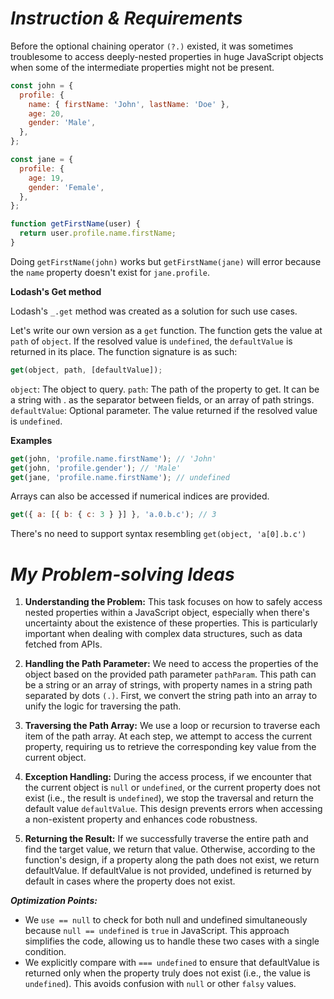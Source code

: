 # *Instruction & Requirements*
Before the optional chaining operator `(?.)` existed, it was sometimes troublesome to access deeply-nested properties in huge JavaScript objects when some of the intermediate properties might not be present.


```javascript
const john = {
  profile: {
    name: { firstName: 'John', lastName: 'Doe' },
    age: 20,
    gender: 'Male',
  },
};

const jane = {
  profile: {
    age: 19,
    gender: 'Female',
  },
};

function getFirstName(user) {
  return user.profile.name.firstName;
}
```

Doing `getFirstName(john)` works but `getFirstName(jane)` will error because the `name` property doesn't exist for `jane.profile`.

**Lodash's Get method**

Lodash's `_.get` method was created as a solution for such use cases.

Let's write our own version as a `get` function. The function gets the value at `path` of `object`. If the resolved value is `undefined`, the `defaultValue` is returned in its place. The function signature is as such:

```javascript
get(object, path, [defaultValue]);
```

`object`: The object to query.
`path`: The path of the property to get. It can be a string with . as the separator between fields, or an array of path strings.
`defaultValue`: Optional parameter. The value returned if the resolved value is `undefined`.

**Examples**

```javascript
get(john, 'profile.name.firstName'); // 'John'
get(john, 'profile.gender'); // 'Male'
get(jane, 'profile.name.firstName'); // undefined
```

Arrays can also be accessed if numerical indices are provided.
```javascript
get({ a: [{ b: { c: 3 } }] }, 'a.0.b.c'); // 3
```

There's no need to support syntax resembling `get(object, 'a[0].b.c')`

# *My Problem-solving Ideas*

1. **Understanding the Problem:** This task focuses on how to safely access nested properties within a JavaScript object, especially when there's uncertainty about the existence of these properties. This is particularly important when dealing with complex data structures, such as data fetched from APIs.

2. **Handling the Path Parameter:** We need to access the properties of the object based on the provided path parameter `pathParam`. This path can be a string or an array of strings, with property names in a string path separated by dots `(.)`. First, we convert the string path into an array to unify the logic for traversing the path.

3. **Traversing the Path Array:** We use a loop or recursion to traverse each item of the path array. At each step, we attempt to access the current property, requiring us to retrieve the corresponding key value from the current object.

4. **Exception Handling:** During the access process, if we encounter that the current object is `null` or `undefined`, or the current property does not exist (i.e., the result is `undefined`), we stop the traversal and return the default value `defaultValue`. This design prevents errors when accessing a non-existent property and enhances code robustness.

5. **Returning the Result:** If we successfully traverse the entire path and find the target value, we return that value. Otherwise, according to the function's design, if a property along the path does not exist, we return defaultValue. If defaultValue is not provided, undefined is returned by default in cases where the property does not exist.

***Optimization Points:***

- We `use == null` to check for both null and undefined simultaneously because `null == undefined` is `true` in JavaScript. This approach simplifies the code, allowing us to handle these two cases with a single condition.
- We explicitly compare with `=== undefined` to ensure that defaultValue is returned only when the property truly does not exist (i.e., the value is `undefined`). This avoids confusion with `null` or other `falsy` values.